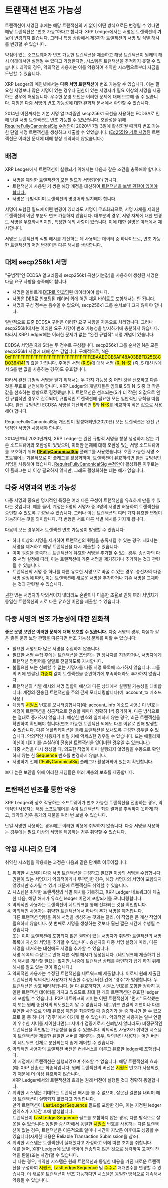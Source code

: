 # 트랜잭션 변조 가능성

트랜잭션이 서명된 후에는 해당 트랜잭션의 키 없이 어떤 방식으로든 변경될 수 있다면 해당 트랜잭션은 "변조 가능"하다고 합니다. XRP Ledger에서는 서명된 트랜잭션의 **기능**이 변경되지 않습니다. 그러나 특정 상황에서 제3자가 트랜잭션의 서명 및 식별 해시를 변경할 _수_ 있습니다.

약점이 있는 소프트웨어가 변조 가능한 트랜잭션을 제출하고 해당 트랜잭션이 원래의 해시 아래에서만 실행될 수 있다고 가정한다면, 시스템은 트랜잭션을 추적하지 못할 수 있습니다. 최악의 경우, 악의적인 사용자는 이를 악용하여 취약한 시스템으로부터 자금을 도난할 수 있습니다.

XRP Ledger의 메인넷에서는 **다중 서명 트랜잭션**이 변조 가능할 수 있습니다. 이는 필요한 서명보다 많은 서명이 있는 경우나 권한이 있는 서명자가 필요 이상의 서명을 제공하는 경우에 해당됩니다. 우수한 운영 보안은 이러한 문제에 대해 보호해 줄 수 있습니다. 지침은 [다중 서명의 변조 가능성에 대한 완화책](undefined-2.md#undefined-2) 문서에서 확인할 수 있습니다.

2014년 이전까지는 기본 서명 알고리즘인 secp256k1 곡선을 사용하는 ECDSA로 인해 단일 서명 트랜잭션도 변조 가능할 수 있었습니다. 호환성을 위해 [RequireFullyCanonicalSig 수정안](../xrp-ledger/amendments/undefined.md)이 2020년 7월 3일에 활성화될 때까지 변조 가능한 단일 서명 트랜잭션을 생성하고 제출할 수 있었습니다. ([Ed25519 키로 서명](../undefined-2/cryptographic-keys.md)된 트랜잭션은 이러한 문제에 대해 항상 취약하지 않았습니다.)

## 배경&#x20;

XRP Ledger에서 트랜잭션이 실행되기 위해서는 다음과 같은 조건을 충족해야 합니다:

* 서명을 제외한 [트랜잭션의 모든 필드](../../references/xrp-ledger-xrp-ledger-protocol-reference/transaction-reference/transaction-common-fields.md)가 서명되어야 합니다.&#x20;
* 트랜잭션에 사용된 키 쌍은 해당 계정을 대신하여[ 트랜잭션을 보낼 권한이 있어야 합니다.](../transactions/)&#x20;
* 서명은 규범적이며 트랜잭션의 명령어와 일치해야 합니다.&#x20;

서명이 포함된 필드에 어떤 변경이 있더라도 서명이 무효화되므로, 서명 자체를 제외한 트랜잭션의 어떤 부분도 변조 가능하지 않습니다. 대부분의 경우, 서명 자체에 대한 변경도 서명을 무효화시키지만, 특정한 예외 사항이 있습니다. 이에 대한 설명은 아래에서 제시합니다.

서명은 트랜잭션의 식별 해시를 계산하는 데 사용되는 데이터 중 하나이므로, 변조 가능한 트랜잭션의 어떤 변경이든 다른 해시를 생성합니다.

## 대체 secp256k1 서명&#x20;

"규범적"인 ECDSA 알고리즘과 secp256k1 곡선(기본값)을 사용하여 생성된 서명은 다음 요구 사항을 충족해야 합니다:

* 서명은 올바르게 [DER로 인코딩](https://en.wikipedia.org/wiki/X.690#DER\_encoding)된 데이터여야 합니다.&#x20;
* 서명은 DER로 인코딩된 데이터 외에 어떤 채움 바이트도 포함해서는 안 됩니다.&#x20;
* 서명의 구성 정수는 음수일 수 없으며, secp256k1 그룹 순서보다 크지 않아야 합니다.&#x20;

일반적으로 표준 ECDSA 구현은 이러한 요구 사항을 자동으로 처리합니다. 그러나 secp256k1에서는 이러한 요구 사항이 변조 가능성을 방지하기에 충분하지 않습니다. 따라서 XRP Ledger에는 이러한 문제가 없는 "완전 규범적" 서명 개념이 있습니다.

ECDSA 서명은 R과 S라는 두 정수로 구성됩니다. secp256k1 그룹 순서인 N은 모든 secp256k1 서명에 대해 상수 값입니다. 구체적으로, N은 <mark style="background-color:yellow;">0xFFFFFFFFFFFFFFFFFFFFFFFFFFFFFFFEBAAEDCE6AF48A03BBFD25E8CD0364141</mark>의 값을 가집니다. 주어진 서명 <mark style="background-color:yellow;">(R,S)</mark>에 대해 서명 <mark style="background-color:yellow;">(R, N-S)</mark> (즉, S 대신 N에서 S를 뺀 값을 사용하는 경우)도 유효합니다.

따라서 완전 규범적 서명을 얻기 위해서는 두 가지 가능성 중 어떤 것을 선호하고 다른 것을 무효로 선언해야 합니다. XRP Ledger의 개발자들은 임의로 S와 N-S 중 더 작은 값을 선호하는 방향으로 결정했습니다. 트랜잭션은 선호되는(S가 더 작은) S 값으로 완전 규범적인 경우로 간주되며, 규범적인 트랜잭션에 필요한 모든 일반적인 규칙을 따릅니다. 완전 규범적인 ECDSA 서명을 계산하려면 <mark style="background-color:yellow;">S</mark>와 <mark style="background-color:yellow;">N-S</mark>를 비교하여 작은 값으로 사용해야 합니다.

RequireFullyCanonicalSig 개선안이 활성화되면(2020년) 모든 트랜잭션은 완전 규범적인 서명만 사용해야 합니다.

2014년부터 2020년까지, XRP Ledger는 완전 규범적 서명을 항상 생성하지 않는 기존 소프트웨어와 호환성이 있었으며, 이러한 문제에 대해 호환성 있는 서명 소프트웨어를 보호하기 위해 [<mark style="background-color:yellow;">**tfFullyCanonicalSig**</mark>](../../references/xrp-ledger-xrp-ledger-protocol-reference/transaction-reference/transaction-common-fields.md) 플래그를 사용했습니다. 호환 가능한 서명 소프트웨어는 기본적으로 이 플래그를 활성화하며, 트랜잭션이 유효하려면 완전 규범적인 서명을 사용해야 했습니다. [RequireFullyCanonicalSig 수정안](../xrp-ledger/amendments/)이 활성화된 이후로는 이 플래그는 더 이상 필요하지 않지만, 그래도 활성화하는 데는 해가 없습니다.

## 다중 서명과의 변조 가능성&#x20;

다중 서명의 중요한 명시적인 특징은 여러 다른 구성이 트랜잭션을 유효하게 만들 수 있다는 것입니다. 예를 들어, 계정은 5명의 서명자 중 3명의 서명만 허용하여 트랜잭션을 승인할 수 있도록 구성될 수 있습니다. 그러나 이는 트랜잭션의 여러 가지 유효한 변형이 가능하다는 것을 의미합니다. 각 변형은 서로 다른 식별 해시를 가지게 됩니다.

다음의 모든 경우에서 트랜잭션 변조 가능성이 발생할 수 있습니다:

* 하나 이상의 서명을 제거하여 트랜잭션의 쿼럼을 충족시킬 수 있는 경우. 제3자는 서명을 제거하고 해당 트랜잭션을 다시 제출할 수 있습니다.&#x20;
* 이미 쿼럼을 충족하는 트랜잭션에 유효한 서명을 추가할 수 있는 경우. 송신자의 다중 서명 설정에 따라, 이는 트랜잭션에 기존 서명을 제거하거나 추가하는 것과 관련될 수 있습니다.&#x20;
* 트랜잭션의 서명 중 하나를 다른 유효한 서명으로 바꿀 수 있는 경우. 송신자의 다중 서명 설정에 따라, 이는 트랜잭션에 새로운 서명을 추가하거나 기존 서명을 교체하는 것과 관련될 수 있습니다.&#x20;

권한 있는 서명자가 악의적이지 않더라도 혼란이나 미흡한 조율로 인해 여러 서명자가 동일한 트랜잭션의 서로 다른 유효한 버전을 제출할 수 있습니다.

## 다중 서명의 변조 가능성에 대한 완화책&#x20;

**좋은 운영 보안은 이러한 문제에 대해 보호할 수 있습니다.** 다중 서명의 경우, 다음과 같은 좋은 운영 보안 관행을 따른다면 변조 가능성 문제를 피할 수 있습니다:

* 필요한 서명보다 많은 서명을 수집하지 않습니다.&#x20;
* 필요한 서명 수집 후에는 트랜잭션을 조립하는 한 당사자를 지정하거나, 서명자에게 트랜잭션 명령어를 일렬로 전달하도록 지시합니다.&#x20;
* 불필요한 또는 신뢰할 수 없는 서명자를 다중 서명 목록에 추가하지 않습니다. 그들의 키에 연결된 <mark style="background-color:yellow;">가중치</mark> 값이 트랜잭션을 승인하기에 부족하더라도 추가하지 않습니다.&#x20;
* 트랜잭션의 식별 해시와 서명 집합이 예상과 다른 상태에서 실행될 가능성을 대비합니다. 계정의 전송된 트랜잭션을 주의 깊게 모니터링합니다(예: account\_tx 메소드 사용.)
* 계정의 <mark style="background-color:yellow;">시퀀스</mark> 번호를 모니터링합니다(예: account\_info 메소드 사용.) 이 번호는 계정이 트랜잭션을 성공적으로 전송할 때마다 정확히 1씩 증가하며, 다른 방식으로는 절대로 증가하지 않습니다. 예상한 번호와 일치하지 않는 경우, 최근 트랜잭션을 확인하여 확인해야 합니다(변조 가능한 트랜잭션 외에도 다른 이유로 인해 발생할 수 있습니다. 다른 애플리케이션을 통해 트랜잭션을 보내도록 구성한 경우일 수 있습니다. 악의적인 사용자가 비밀 키에 액세스한 경우일 수 있습니다. 또는 애플리케이션이 데이터를 손실하여 전송한 트랜잭션을 잊어버린 경우일 수 있습니다.)
* 다중 서명을 다시 생성할 때, 의도한 작업이 이미 실행되지 않았음을 수동으로 확인하지 않는 한 <mark style="background-color:yellow;">Sequence</mark> 번호를 변경하지 않습니다.&#x20;
* 서명하기 전에 <mark style="background-color:yellow;">tfFullyCanonicalSig</mark> 플래그가 활성화되어 있는지 확인합니다.&#x20;

보다 높은 보안을 위해 이러한 지침들은 여러 계층의 보호를 제공합니다.

## 트랜잭션 변조를 통한 악용

XRP Ledger와 상호 작용하는 소프트웨어가 변조 가능한 트랜잭션을 전송하는 경우, 악의적인 사용자는 해당 소프트웨어를 속여 트랜잭션의 최종 결과를 추적하지 못하게 하고, 최악의 경우 등가의 지불을 여러 번 보낼 수 있습니다.

단일 서명만 사용하는 경우에는 이러한 악용에 취약하지 않습니다. 다중 서명을 사용하는 경우에는 필요 이상의 서명을 제공하는 경우 취약할 수 있습니다.

## 악용 시나리오 단계&#x20;

취약한 시스템을 악용하는 과정은 다음과 같은 단계로 이루어집니다:

1. 취약한 시스템이 다중 서명 트랜잭션을 구성하고 필요한 이상의 서명을 수집합니다. 권한이 있는 서명자가 악의적이거나 무책임한 경우, 해당 서명자의 서명이 포함되지 않았지만 추가될 수 있기 때문에 트랜잭션도 취약할 수 있습니다.
2. 시스템은 취약한 트랜잭션의 식별 해시를 기록하고, XRP Ledger 네트워크에 제출한 다음, 해당 해시가 유효한 ledger 버전에 포함되기를 모니터링합니다.
3. 악의적인 사용자는 트랜잭션이 네트워크를 통해 전파되는 것을 확인합니다.
4. 악의적인 사용자는 취약한 트랜잭션에서 하나의 추가 서명을 제거합니다.\
   다른 트랜잭션 명령을 위해 서명을 생성하는 것과는 달리, 이 작업은 큰 계산 작업이 필요하지 않습니다. 첫 번째로 서명을 생성하는 것보다 훨씬 짧은 시간에 수행될 수 있습니다.\
   또는 이미 트랜잭션에 포함되지 않은 권한이 있는 서명자가 취약한 트랜잭션의 서명 목록에 자신의 서명을 추가할 수 있습니다. 송신자의 다중 서명 설정에 따라, 다른 서명을 제거하는 대신에도 서명을 추가할 수 있습니다.\
   서명 목록의 수정으로 인해 다른 식별 해시가 생성됩니다. (네트워크에 제출하기 전에 해시를 계산할 필요는 없지만, 나중에 트랜잭션 상태를 확인하기 쉽게 하기 위해 해시를 알고 있는 것이 좋습니다.)
5. 악의적인 사용자는 수정된 트랜잭션을 네트워크에 제출합니다. 이로써 원래 제출된 트랜잭션과 악의적인 사용자가 제출한 수정된 버전 간에 "경주"가 발생합니다. 두 트랜잭션은 상호 배타적입니다. 둘 다 유효하지만, 시퀀스 번호를 포함한 정확히 동일한 트랜잭션 데이터를 가지고 있으므로 최대 한 개의 트랜잭션만 유효한 ledger에 포함될 수 있습니다. P2P 네트워크의 서버는 어떤 트랜잭션이 "먼저" 도착했는지 또는 원래 송신자의 의도였는지 알 수 없습니다. 네트워크 연결의 지연이나 다른 우연한 사건으로 인해 유효성 제안을 최종화할 때 검증기가 둘 중 하나만 볼 수 있으므로 둘 중 하나가 "경주"에서 이기게 될 수 있습니다. 악의적인 사용자는 일부 연결이 우수한 서버를 제어한다면(그 서버가 검증기로서 신뢰받지 않더라도) 비정규적인 트랜잭션을 확인받는 가능성을 높일 수 있습니다. 악의적인 사용자가 취약한 시스템이 트랜잭션을 제출한 유일한 서버를 제어하는 경우, 악의적인 사용자는 어떤 버전이 네트워크 전체로 분산되는지 쉽게 제어할 수 있습니다.
6. 악의적인 사용자의 트랜잭션 버전은 컨센서스를 이루고 유효한 ledger에 포함됩니다.\
   이 시점에서 트랜잭션은 실행되었으며 취소할 수 없습니다. 해당 트랜잭션의 효과(예: XRP 전송)는 최종적입니다. 원래 트랜잭션의 버전은 <mark style="background-color:yellow;">시퀀스</mark> 번호가 사용되었기 때문에 더 이상 유효하지 않습니다.\
   XRP Ledger에서의 트랜잭션의 효과는 원래 버전이 실행된 것과 정확히 동일합니다.
7. 취약한 시스템은 기대하는 트랜잭션 해시를 볼 수 없으며, 잘못된 결론을 내리며 해당 트랜잭션이 실행되지 않았다고 가정합니다.\
   만약 트랜잭션이 <mark style="background-color:yellow;">LastLedgerSequence</mark> 필드를 포함한 경우, 이는 지정된 ledger 인덱스가 지나간 후에 발생합니다.\
   트랜잭션이 <mark style="background-color:yellow;">LastLedgerSequence</mark> 필드를 포함하지 않은 경우, 다른 방식으로 잘못될 수 있습니다: 동일한 송신자에서 동일한 <mark style="background-color:yellow;">시퀀스</mark> 번호를 사용하는 다른 트랜잭션이 없는 경우, 트랜잭션은 이론적으로 얼마나 시간이 지났든 이후에도 성공할 수 있습니다(자세한 내용은 Reliable Transaction Submission을 참조).
8. 취약한 시스템은 트랜잭션이 실패했다고 가정하고 이에 따른 조치를 취합니다.\
   예를 들어, XRP Ledger에 보낸 금액이 전송되지 않은 것으로 생각하여 고객의 잔액을 환불(또는 차감)할 수 있습니다.\
   더 나쁜 경우, 취약한 시스템은 원래 트랜잭션과 동일한 내용을 가진 새로운 트랜잭션을 구성하여 <mark style="background-color:yellow;">시퀀스</mark>, <mark style="background-color:yellow;">LastLedgerSequence</mark> 및 <mark style="background-color:yellow;">수수료</mark> 매개변수를 변경할 수 있습니다. 이 새로운 트랜잭션이 변조 가능하다면 시스템은 동일한 방식으로 계속해서 악용될 수 있습니다.
